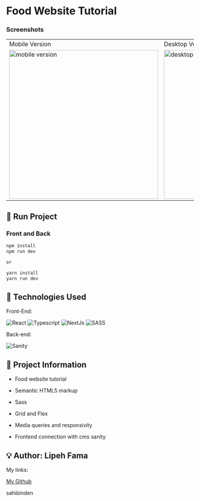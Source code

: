 #  Food Website Tutorial


### Screenshots

<table>
  <tr>
    <td>Mobile Version</td>
    <td>Desktop Version</td>
  </tr>
  <tr valign="top">
    <td> <img src="https://user-images.githubusercontent.com/91050670/229861805-83da1c6e-045f-42b0-a3e3-eebab6881eb2.png" alt="mobile version" widht=450 height=400  /></td>
    <td><img src="https://user-images.githubusercontent.com/91050670/229860513-578d6718-1381-4e9f-a2a0-24d78acf14ae.png" alt="desktop version" width=800 height=400 /></td>
  </tr>
</table>


## :rocket: Run Project

### Front and Back

```bash
npm install
npm run dev

or

yarn install
yarn run dev
```

## :wrench: Technologies Used
Front-End:

![React](https://img.shields.io/badge/react-%2320232a.svg?style=for-the-badge&logo=react&logoColor=%2361DAFB)
![Typescript](https://img.shields.io/badge/TypeScript-007ACC?style=for-the-badge&logo=typescript&logoColor=white)
![NextJs](https://img.shields.io/badge/next.js-000000?style=for-the-badge&logo=nextdotjs&logoColor=white)
![SASS](https://img.shields.io/badge/Sass-CC6699?style=for-the-badge&logo=sass&logoColor=white)

Back-end:

![Sanity](https://img.shields.io/badge/Sanity-f03f2e?style=for-the-badge&logo=sahibinden&logoColor=white)

## :book: Project Information
- Food website tutorial

- Semantic HTML5 markup

- Sass

- Grid and Flex

- Media queries and responsivity

- Frontend connection with cms sanity

## :bulb: Author: Lipeh Fama
   My links:
   <p><a href="https://github.com/FelipeFama">My Github</a></p>
   
sahibinden

